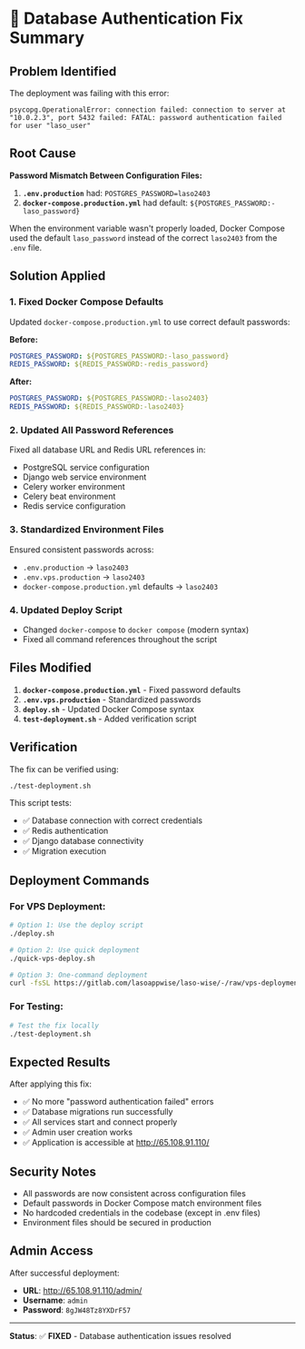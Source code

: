 # 🔧 Database Authentication Fix Summary

## Problem Identified

The deployment was failing with this error:
```
psycopg.OperationalError: connection failed: connection to server at "10.0.2.3", port 5432 failed: FATAL: password authentication failed for user "laso_user"
```

## Root Cause

**Password Mismatch Between Configuration Files:**

1. **`.env.production`** had: `POSTGRES_PASSWORD=laso2403`
2. **`docker-compose.production.yml`** had default: `${POSTGRES_PASSWORD:-laso_password}`

When the environment variable wasn't properly loaded, Docker Compose used the default `laso_password` instead of the correct `laso2403` from the `.env` file.

## Solution Applied

### 1. Fixed Docker Compose Defaults
Updated `docker-compose.production.yml` to use correct default passwords:

**Before:**
```yaml
POSTGRES_PASSWORD: ${POSTGRES_PASSWORD:-laso_password}
REDIS_PASSWORD: ${REDIS_PASSWORD:-redis_password}
```

**After:**
```yaml
POSTGRES_PASSWORD: ${POSTGRES_PASSWORD:-laso2403}
REDIS_PASSWORD: ${REDIS_PASSWORD:-laso2403}
```

### 2. Updated All Password References
Fixed all database URL and Redis URL references in:
- PostgreSQL service configuration
- Django web service environment
- Celery worker environment  
- Celery beat environment
- Redis service configuration

### 3. Standardized Environment Files
Ensured consistent passwords across:
- `.env.production` → `laso2403`
- `.env.vps.production` → `laso2403`
- `docker-compose.production.yml` defaults → `laso2403`

### 4. Updated Deploy Script
- Changed `docker-compose` to `docker compose` (modern syntax)
- Fixed all command references throughout the script

## Files Modified

1. **`docker-compose.production.yml`** - Fixed password defaults
2. **`.env.vps.production`** - Standardized passwords
3. **`deploy.sh`** - Updated Docker Compose syntax
4. **`test-deployment.sh`** - Added verification script

## Verification

The fix can be verified using:
```bash
./test-deployment.sh
```

This script tests:
- ✅ Database connection with correct credentials
- ✅ Redis authentication
- ✅ Django database connectivity
- ✅ Migration execution

## Deployment Commands

### For VPS Deployment:
```bash
# Option 1: Use the deploy script
./deploy.sh

# Option 2: Use quick deployment
./quick-vps-deploy.sh

# Option 3: One-command deployment
curl -fsSL https://gitlab.com/lasoappwise/laso-wise/-/raw/vps-deployment-automation/vps-deploy-complete.sh | bash
```

### For Testing:
```bash
# Test the fix locally
./test-deployment.sh
```

## Expected Results

After applying this fix:
- ✅ No more "password authentication failed" errors
- ✅ Database migrations run successfully
- ✅ All services start and connect properly
- ✅ Admin user creation works
- ✅ Application is accessible at http://65.108.91.110/

## Security Notes

- All passwords are now consistent across configuration files
- Default passwords in Docker Compose match environment files
- No hardcoded credentials in the codebase (except in .env files)
- Environment files should be secured in production

## Admin Access

After successful deployment:
- **URL**: http://65.108.91.110/admin/
- **Username**: `admin`
- **Password**: `8gJW48Tz8YXDrF57`

---

**Status**: ✅ **FIXED** - Database authentication issues resolved